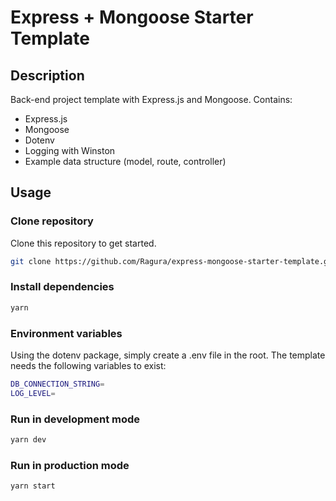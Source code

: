 # Express + Mongoose Starter Template

## Description

Back-end project template with Express.js and Mongoose. Contains:

- Express.js
- Mongoose
- Dotenv
- Logging with Winston
- Example data structure (model, route, controller)

## Usage

### Clone repository

Clone this repository to get started.

```sh
git clone https://github.com/Ragura/express-mongoose-starter-template.git
```

### Install dependencies

```sh
yarn
```

### Environment variables

Using the dotenv package, simply create a .env file in the root. The template needs the following variables to exist:

```sh
DB_CONNECTION_STRING=
LOG_LEVEL=
```

### Run in development mode

```sh
yarn dev
```

### Run in production mode

```sh
yarn start
```
